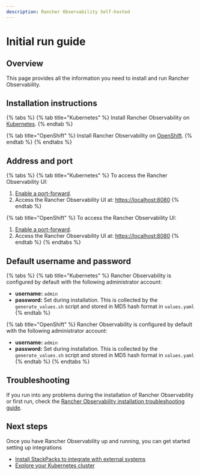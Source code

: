 ```yaml
---
description: Rancher Observability Self-hosted
---
```


# Initial run guide

## Overview

This page provides all the information you need to install and run Rancher Observability.

## Installation instructions

{% tabs %}
{% tab title="Kubernetes" %}
Install Rancher Observability on [Kubernetes](kubernetes_openshift/).
{% endtab %}

{% tab title="OpenShift" %}
Install Rancher Observability on [OpenShift](kubernetes_openshift/openshift_install.md).
{% endtab %}
{% endtabs %}

## Address and port

{% tabs %}
{% tab title="Kubernetes" %}
To access the Rancher Observability UI:

1. [Enable a port-forward](kubernetes_openshift/kubernetes_install.md#access-the-stackstate-ui).
2. Access the Rancher Observability UI at: [https://localhost:8080](https://localhost:8080)
{% endtab %}

{% tab title="OpenShift" %}
To access the Rancher Observability UI:

1. [Enable a port-forward](kubernetes_openshift/openshift_install.md#access-the-stackstate-ui).
2. Access the Rancher Observability UI at: [https://localhost:8080](https://localhost:8080)
{% endtab %}
{% endtabs %}

## Default username and password

{% tabs %}
{% tab title="Kubernetes" %}
Rancher Observability is configured by default with the following administrator account:

* **username:** `admin`
* **password:** Set during installation. This is collected by the `generate_values.sh` script and stored in MD5 hash format in `values.yaml`
{% endtab %}

{% tab title="OpenShift" %}
Rancher Observability is configured by default with the following administrator account:

* **username:** `admin`
* **password:** Set during installation. This is collected by the `generate_values.sh` script and stored in MD5 hash format in `values.yaml`
{% endtab %}
{% endtabs %}

## Troubleshooting

If you run into any problems during the installation of Rancher Observability or first run, check the [Rancher Observability installation troubleshooting guide](troubleshooting.md).

## Next steps

Once you have Rancher Observability up and running, you can get started setting up integrations

* [Install StackPacks to integrate with external systems](../../k8s-quick-start-guide.md)
* [Explore your Kubernetes cluster](../../use/views/k8s-views.md)

